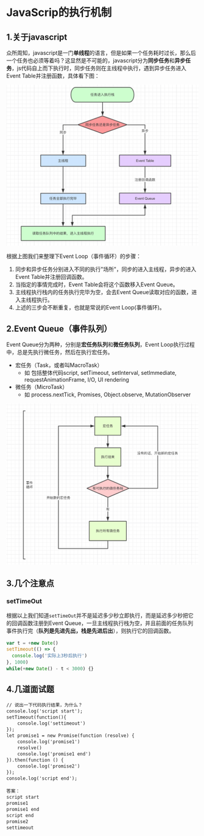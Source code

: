 # JavaScrip的执行机制

## 1.关于javascript

众所周知，javascript是一门**单线程**的语言，但是如果一个任务耗时过长，那么后一个任务也必须等着吗？这显然是不可能的，javascript分为**同步任务**和**异步任务**，js代码自上而下执行时，同步任务则在主线程中执行，遇到异步任务进入Event Table并注册函数，具体看下图：

<img src="../images/Event Loop.png" alt="Event Loop" style="zoom:100%;" />

根据上图我们来整理下Event Loop（事件循环）的步骤：

1. 同步和异步任务分别进入不同的执行"场所"，同步的进入主线程，异步的进入Event Table并注册回调函数。
2. 当指定的事情完成时，Event Table会将这个函数移入Event Queue。
3. 主线程执行栈内的任务执行完毕为空，会去Event Queue读取对应的函数，进入主线程执行。
4. 上述的三步会不断重复，也就是常说的Event Loop(事件循环)。

## 2.Event Queue（事件队列）

Event Queue分为两种，分别是**宏任务队列**和**微任务队列**，Event Loop执行过程中，总是先执行微任务，然后在执行宏任务。

- 宏任务（Task，或者叫MacroTask）
  - 如 包括整体代码script, setTimeout, setInterval, setImmediate, requestAnimationFrame, I/O, UI rendering
- 微任务（MicroTask）
  - 如 process.nextTick, Promises, Object.observe, MutationObserver

<img src="../images/task.png" alt="task" style="zoom:100%;" />

## 3.几个注意点

### setTimeOut

根据以上我们知道`setTimeOut`并不是延迟多少秒立即执行，而是延迟多少秒把它的回调函数注册到Event Queue，一旦主线程执行栈为空，并且前面的任务队列事件执行完（**队列是先进先出，栈是先进后出**），则执行它的回调函数。

```javascript
var t = +new Date()
setTimeout(() => {
  console.log('实际上3秒后执行')
}, 1000)
while(+new Date() - t < 3000) {}
```



## 4.几道面试题

```
// 说出一下代码执行结果，为什么？
console.log('script start'); 
setTimeout(function(){
    console.log('settimeout') 
});
let promise1 = new Promise(function (resolve) {
    console.log('promise1') 
    resolve()
    console.log('promise1 end') 
}).then(function () {
    console.log('promise2')
});
console.log('script end');

答案：
script start
promise1
promise1 end
script end
promise2
settimeout
```



